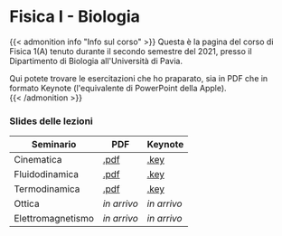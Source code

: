 # Fisica I - Biologia



{{< admonition info "Info sul corso" >}}
Questa è la pagina del corso di Fisica 1(A) tenuto durante il secondo semestre del 2021, presso il Dipartimento di Biologia all'Università di Pavia.    

Qui potete trovare le esercitazioni che ho praparato, sia in PDF che in formato Keynote (l'equivalente di PowerPoint della Apple).  
{{< /admonition >}}


### Slides delle lezioni

|Seminario |PDF  | Keynote|
---        | --- | ---
|Cinematica|[.pdf](/documents/phys-bio-21/SeminarioCinematica.pdf)|[.key](/documents/phys-bio-21/SeminarioCinematica.key)|
|Fluidodinamica|[.pdf](/documents/phys-bio-21/SeminarioFluidodinamica.pdf)|[.key](/documents/phys-bio-21/SeminarioFluidodinamica.key)|
|Termodinamica|[.pdf](/documents/phys-bio-21/SeminarioTermodinamica.pdf)|[.key](/documents/phys-bio-21/SeminarioTermodinamica.key)|
|Ottica| _in arrivo_ | _in arrivo_ |
|Elettromagnetismo| _in arrivo_ | _in arrivo_ |

